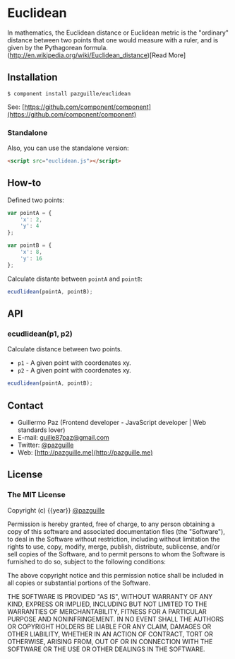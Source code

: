 # Euclidean

In mathematics, the Euclidean distance or Euclidean metric is the "ordinary" distance between two points that one would measure with a ruler, and is given by the Pythagorean formula. (http://en.wikipedia.org/wiki/Euclidean_distance)[Read More]

## Installation

    $ component install pazguille/euclidean

See: [https://github.com/component/component](https://github.com/component/component)

### Standalone
Also, you can use the standalone version:
```html
<script src="euclidean.js"></script>
```

## How-to
Defined two points:
```js
var pointA = {
    'x': 2,
    'y': 4
};

var pointB = {
    'x': 8,
    'y': 16
};
```

Calculate distante between `pointA` and `pointB`:
```js
ecudlidean(pointA, pointB);
```

## API

### ecudlidean(p1, p2)
Calculate distance between two points.
- `p1` - A given point with coordenates xy.
- `p2` - A given point with coordenates xy.

```js
ecudlidean(pointA, pointB);
```

## Contact
- Guillermo Paz (Frontend developer - JavaScript developer | Web standards lover)
- E-mail: [guille87paz@gmail.com](mailto:guille87paz@gmail.com)
- Twitter: [@pazguille](http://twitter.com/pazguille)
- Web: [http://pazguille.me](http://pazguille.me)

## License
### The MIT License
Copyright (c) {{year}} [@pazguille](http://twitter.com/pazguille)

Permission is hereby granted, free of charge, to any person obtaining a copy
of this software and associated documentation files (the "Software"), to deal
in the Software without restriction, including without limitation the rights
to use, copy, modify, merge, publish, distribute, sublicense, and/or sell
copies of the Software, and to permit persons to whom the Software is
furnished to do so, subject to the following conditions:

The above copyright notice and this permission notice shall be included in
all copies or substantial portions of the Software.

THE SOFTWARE IS PROVIDED "AS IS", WITHOUT WARRANTY OF ANY KIND, EXPRESS OR
IMPLIED, INCLUDING BUT NOT LIMITED TO THE WARRANTIES OF MERCHANTABILITY,
FITNESS FOR A PARTICULAR PURPOSE AND NONINFRINGEMENT. IN NO EVENT SHALL THE
AUTHORS OR COPYRIGHT HOLDERS BE LIABLE FOR ANY CLAIM, DAMAGES OR OTHER
LIABILITY, WHETHER IN AN ACTION OF CONTRACT, TORT OR OTHERWISE, ARISING FROM,
OUT OF OR IN CONNECTION WITH THE SOFTWARE OR THE USE OR OTHER DEALINGS IN
THE SOFTWARE.